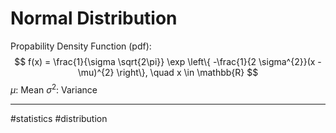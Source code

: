 # Normal Distribution
Propability Density Function (pdf):
$$
f(x) = \frac{1}{\sigma \sqrt{2\pi}} \exp \left\{ -\frac{1}{2 \sigma^{2}}(x - \mu)^{2} \right\}, \quad x \in \mathbb{R}
$$
$\mu$: Mean
$\sigma^2$: Variance



---
#statistics #distribution
